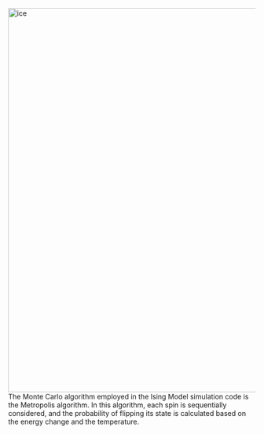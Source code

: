 <img width="782" alt="ice" src="https://github.com/mp0li/Ising-2d-3d/assets/95493817/2c509440-e7b9-4467-88ca-9fd59aa1f9db">
The Monte Carlo algorithm employed in the Ising Model simulation code is the Metropolis algorithm. In this algorithm, each spin is sequentially considered, and the probability of flipping its state is calculated based on the energy change and the temperature. 

